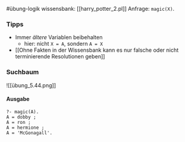 #übung-logik 
wissensbank: [[harry_potter_2.pl]]
Anfrage: `magic(X)`.

### Tipps
- Immer _ältere_ Variablen beibehalten
	- hier: nicht `X = A`, sondern `A = X`
- [[Ohne Fakten in der Wissensbank kann es nur falsche oder nicht terminierende Resolutionen geben]]

### Suchbaum
![[übung_5.44.png]]

#### Ausgabe
```
?- magic(A).
A = dobby ;
A = ron ;
A = hermione ;
A = 'McGonagall'.
```


